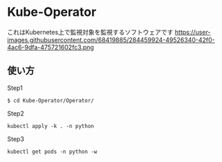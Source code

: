 # Kube-Operator

これはKubernetes上で監視対象を監視するソフトウェアです
https://user-images.githubusercontent.com/68419885/284459924-49526340-42f0-4ac6-9dfa-475721602fc3.png
## 使い方

Step1
```
$ cd Kube-Operator/Operator/
```

Step2
```
kubectl apply -k . -n python
```

Step3
```
kubectl get pods -n python -w
```

